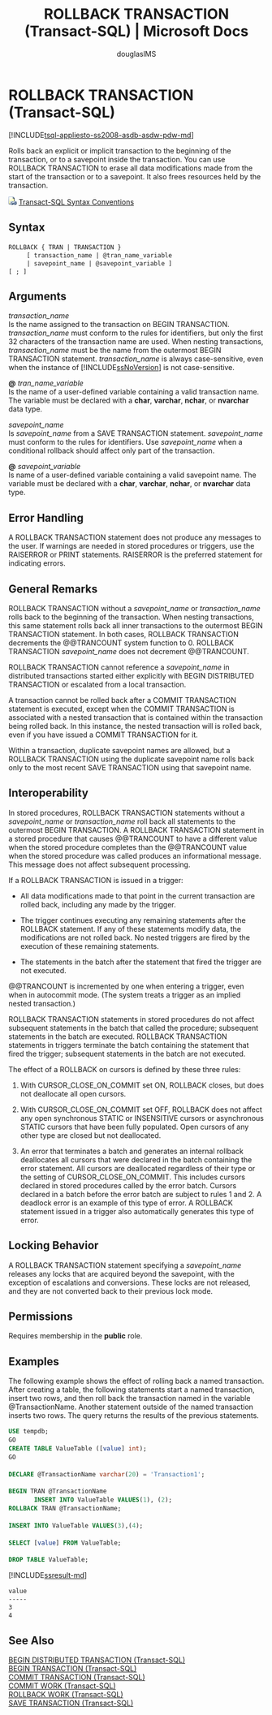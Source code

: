 ﻿---
title: "ROLLBACK TRANSACTION (Transact-SQL) | Microsoft Docs"
ms.custom: ""
ms.date: "09/12/2017"
ms.prod: "sql-non-specified"
ms.prod_service: "sql-data-warehouse, database-engine, pdw, sql-database"
ms.service: ""
ms.component: "t-sql|language-elements"
ms.reviewer: ""
ms.suite: "sql"
ms.technology: 
  - "database-engine"
ms.tgt_pltfrm: ""
ms.topic: "language-reference"
f1_keywords: 
  - "ROLLBACK TRANSACTION"
  - "ROLLBACK"
  - "ROLLBACK_TSQL"
  - "ROLLBACK_TRANSACTION_TSQL"
dev_langs: 
  - "TSQL"
helpviewer_keywords: 
  - "transaction rollbacks [SQL Server]"
  - "ROLLBACK TRANSACTION statement"
  - "erasing data modifications [SQL Server]"
  - "rolling back transactions, ROLLBACK TRANSACTION"
  - "roll back transactions [SQL Server]"
  - "savepoints [SQL Server]"
ms.assetid: 6882c5bc-ff74-476a-984b-164aeb036c66
caps.latest.revision: 52
author: "douglaslMS"
ms.author: "douglasl"
manager: "craigg"
ms.workload: "Active"
monikerRange: ">= aps-pdw-2016 || = azuresqldb-current || = azure-sqldw-latest || >= sql-server-2016 || = sqlallproducts-allversions"
---
# ROLLBACK TRANSACTION (Transact-SQL)
[!INCLUDE[tsql-appliesto-ss2008-asdb-asdw-pdw-md](../../includes/tsql-appliesto-ss2008-asdb-asdw-pdw-md.md)]

  Rolls back an explicit or implicit transaction to the beginning of the transaction, or to a savepoint inside the transaction. You can use ROLLBACK TRANSACTION to erase all data modifications made from the start of the transaction or to a savepoint. It also frees resources held by the transaction.  
  

 ![Topic link icon](../../database-engine/configure-windows/media/topic-link.gif "Topic link icon") [Transact-SQL Syntax Conventions](../../t-sql/language-elements/transact-sql-syntax-conventions-transact-sql.md)  
  
## Syntax  
  
```  
ROLLBACK { TRAN | TRANSACTION }   
     [ transaction_name | @tran_name_variable  
     | savepoint_name | @savepoint_variable ]   
[ ; ]  
```  
  
## Arguments  
 *transaction_name*  
 Is the name assigned to the transaction on BEGIN TRANSACTION. *transaction_name* must conform to the rules for identifiers, but only the first 32 characters of the transaction name are used. When nesting transactions, *transaction_name* must be the name from the outermost BEGIN TRANSACTION statement. *transaction_name* is always case-sensitive, even when the instance of [!INCLUDE[ssNoVersion](../../includes/ssnoversion-md.md)] is not case-sensitive.  
  
 **@** *tran_name_variable*  
 Is the name of a user-defined variable containing a valid transaction name. The variable must be declared with a **char**, **varchar**, **nchar**, or **nvarchar** data type.  
  
 *savepoint_name*  
 Is *savepoint_name* from a SAVE TRANSACTION statement. *savepoint_name* must conform to the rules for identifiers. Use *savepoint_name* when a conditional rollback should affect only part of the transaction.  
  
 **@** *savepoint_variable*  
 Is name of a user-defined variable containing a valid savepoint name. The variable must be declared with a **char**, **varchar**, **nchar**, or **nvarchar** data type.  
  
## Error Handling  
 A ROLLBACK TRANSACTION statement does not produce any messages to the user. If warnings are needed in stored procedures or triggers, use the RAISERROR or PRINT statements. RAISERROR is the preferred statement for indicating errors.  
  
## General Remarks  
 ROLLBACK TRANSACTION without a *savepoint_name* or *transaction_name* rolls back to the beginning of the transaction. When nesting transactions, this same statement rolls back all inner transactions to the outermost BEGIN TRANSACTION statement. In both cases, ROLLBACK TRANSACTION decrements the @@TRANCOUNT system function to 0. ROLLBACK TRANSACTION *savepoint_name* does not decrement @@TRANCOUNT.  
  
 ROLLBACK TRANSACTION cannot reference a *savepoint_name* in distributed transactions started either explicitly with BEGIN DISTRIBUTED TRANSACTION or escalated from a local transaction.  
  
 A transaction cannot be rolled back after a COMMIT TRANSACTION statement is executed, except when the COMMIT TRANSACTION is associated with a nested transaction that is contained within the transaction being rolled back. In this instance, the nested transaction will is rolled back, even if you have issued a COMMIT TRANSACTION for it.  
  
 Within a transaction, duplicate savepoint names are allowed, but a ROLLBACK TRANSACTION using the duplicate savepoint name rolls back only to the most recent SAVE TRANSACTION using that savepoint name.  
  
## Interoperability  
 In stored procedures, ROLLBACK TRANSACTION statements without a *savepoint_name* or *transaction_name* roll back all statements to the outermost BEGIN TRANSACTION. A ROLLBACK TRANSACTION statement in a stored procedure that causes @@TRANCOUNT to have a different value when the stored procedure completes than the @@TRANCOUNT value when the stored procedure was called produces an informational message. This message does not affect subsequent processing.  
  
 If a ROLLBACK TRANSACTION is issued in a trigger:  
  
-   All data modifications made to that point in the current transaction are rolled back, including any made by the trigger.  
  
-   The trigger continues executing any remaining statements after the ROLLBACK statement. If any of these statements modify data, the modifications are not rolled back. No nested triggers are fired by the execution of these remaining statements.  
  
-   The statements in the batch after the statement that fired the trigger are not executed.  
  
@@TRANCOUNT is incremented by one when entering a trigger, even when in autocommit mode. (The system treats a trigger as an implied nested transaction.)  
  
ROLLBACK TRANSACTION statements in stored procedures do not affect subsequent statements in the batch that called the procedure; subsequent statements in the batch are executed. ROLLBACK TRANSACTION statements in triggers terminate the batch containing the statement that fired the trigger; subsequent statements in the batch are not executed.  
  
The effect of a ROLLBACK on cursors is defined by these three rules:  
  
1.  With CURSOR_CLOSE_ON_COMMIT set ON, ROLLBACK closes, but does not deallocate all open cursors.  
  
2.  With CURSOR_CLOSE_ON_COMMIT set OFF, ROLLBACK does not affect any open synchronous STATIC or INSENSITIVE cursors or asynchronous STATIC cursors that have been fully populated. Open cursors of any other type are closed but not deallocated.  
  
3.  An error that terminates a batch and generates an internal rollback deallocates all cursors that were declared in the batch containing the error statement. All cursors are deallocated regardless of their type or the setting of CURSOR_CLOSE_ON_COMMIT. This includes cursors declared in stored procedures called by the error batch. Cursors declared in a batch before the error batch are subject to rules 1 and 2. A deadlock error is an example of this type of error. A ROLLBACK statement issued in a trigger also automatically generates this type of error.  
  
## Locking Behavior  
 A ROLLBACK TRANSACTION statement specifying a *savepoint_name* releases any locks that are acquired beyond the savepoint, with the exception of escalations and conversions. These locks are not released, and they are not converted back to their previous lock mode.  
  
## Permissions  
 Requires membership in the **public** role.  
  
## Examples  
 The following example shows the effect of rolling back a named transaction. After creating a table, the following statements start a named transaction, insert two rows, and then roll back the transaction named in the variable @TransactionName. Another statement outside of the named transaction inserts two rows. The query returns the results of the previous statements.   
  
```sql    
USE tempdb;  
GO  
CREATE TABLE ValueTable ([value] int);  
GO  
  
DECLARE @TransactionName varchar(20) = 'Transaction1';  
  
BEGIN TRAN @TransactionName  
       INSERT INTO ValueTable VALUES(1), (2);  
ROLLBACK TRAN @TransactionName;  
  
INSERT INTO ValueTable VALUES(3),(4);  
  
SELECT [value] FROM ValueTable;  
  
DROP TABLE ValueTable;  
```  
[!INCLUDE[ssresult-md](../../includes/ssresult-md.md)]  
```  
value  
-----   
3    
4  
```  
  
  
## See Also  
 [BEGIN DISTRIBUTED TRANSACTION &#40;Transact-SQL&#41;](../../t-sql/language-elements/begin-distributed-transaction-transact-sql.md)   
 [BEGIN TRANSACTION &#40;Transact-SQL&#41;](../../t-sql/language-elements/begin-transaction-transact-sql.md)   
 [COMMIT TRANSACTION &#40;Transact-SQL&#41;](../../t-sql/language-elements/commit-transaction-transact-sql.md)   
 [COMMIT WORK &#40;Transact-SQL&#41;](../../t-sql/language-elements/commit-work-transact-sql.md)   
 [ROLLBACK WORK &#40;Transact-SQL&#41;](../../t-sql/language-elements/rollback-work-transact-sql.md)   
 [SAVE TRANSACTION &#40;Transact-SQL&#41;](../../t-sql/language-elements/save-transaction-transact-sql.md)  
  
  
